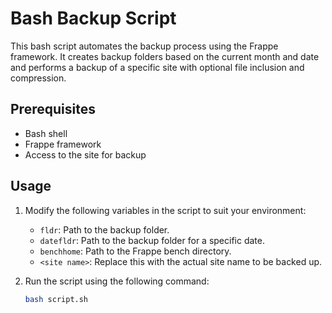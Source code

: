 # Bash Backup Script

This bash script automates the backup process using the Frappe framework. It creates backup folders based on the current month and date and performs a backup of a specific site with optional file inclusion and compression.

## Prerequisites

- Bash shell
- Frappe framework
- Access to the site for backup

## Usage

1. Modify the following variables in the script to suit your environment:
   - `fldr`: Path to the backup folder.
   - `datefldr`: Path to the backup folder for a specific date.
   - `benchhome`: Path to the Frappe bench directory.
   - `<site name>`: Replace this with the actual site name to be backed up.

2. Run the script using the following command:

   ```bash
   bash script.sh
